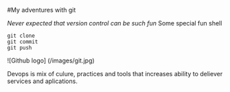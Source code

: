 #My adventures with git

_Never expected that version control can be such fun_
Some special fun shell
```
git clone
git commit
git push
```


![Github logo] (/images/git.jpg)

Devops is mix of culure, practices and tools that increases ability to deliever services and aplications.
